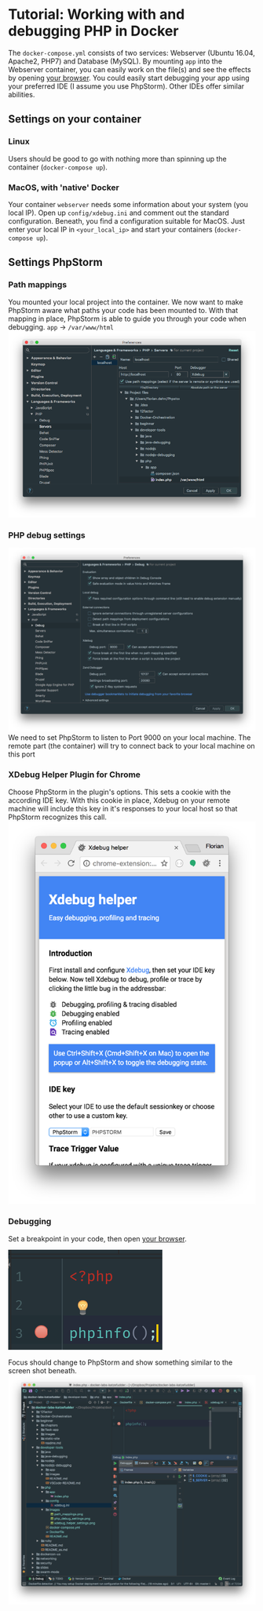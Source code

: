 # Tutorial: Working with and debugging PHP in Docker
The `docker-compose.yml` consists of two services: Webserver (Ubuntu 16.04, Apache2, PHP7) and Database (MySQL).
By mounting `app` into the Webserver container, you can easily work on the file(s) and see the effects by opening
[your browser](http://localhost).
You could easily start debugging your app using your preferred IDE (I assume you use PhpStorm).
Other IDEs offer similar abilities.

## Settings on your container

### Linux
Users should be good to go with nothing more than spinning up the container (`docker-compose up`).

### MacOS, with 'native' Docker
Your container `webserver` needs some information about your system (you local IP).
Open up `config/xdebug.ini` and comment out the standard configuration. Beneath, you find a configuration suitable
for MacOS. Just enter your local IP in `<your_local_ip>` and start your containers (`docker-compose up`).

## Settings PhpStorm

### Path mappings
You mounted your local project into the container. We now want to make PhpStorm aware what paths your code has been mounted to.
With that mapping in place, PhpStorm is able to guide you through your code when debugging.
`app` -> `/var/www/html`
![Path mappings](images/path_mappings.png "Path mappings in PhpStorm")

### PHP debug settings
![PHP debug settings](images/php_debug_settings.png "Debug settings in your PhpStorm")
We need to set PhpStorm to listen to Port 9000 on your local machine.
The remote part (the container) will try to connect back to your local machine on this port

### XDebug Helper Plugin for Chrome
Choose PhpStorm in the plugin's options. This sets a cookie with the according IDE key.
With this cookie in place, Xdebug on your remote machine will include this key in it's responses to your local host
so that PhpStorm recognizes this call.
![Set PhpStorm](images/xdebug_helper_settings.png "Setting PhpStorm for Xdebug helper Plugin")

### Debugging
Set a breakpoint in your code, then open [your browser](http://localhost).

![Breakpoint in your code](images/breakpoint.png "Set a breakpoint in your code where you want PhpStorm to break")

Focus should change to PhpStorm and show something similar to the screen shot beneath.
![Screenshot from debugging your app](images/debug_your_app.png "Screenshot from PhpStorm")